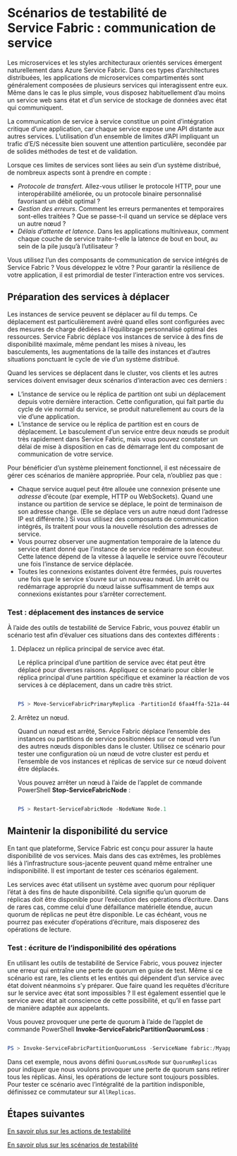 <properties
   pageTitle="Testabilité : communication de service | Microsoft Azure"
   description="La communication service à service constitue un point d’intégration critique d’une application Service Fabric. Cet article aborde les problématiques de conception et les techniques de test."
   services="service-fabric"
   documentationCenter=".net"
   authors="vturecek"
   manager="timlt"
   editor=""/>

<tags
   ms.service="service-fabric"
   ms.devlang="dotnet"
   ms.topic="article"
   ms.tgt_pltfrm="NA"
   ms.workload="NA"
   ms.date="03/25/2016"
   ms.author="vturecek"/>

# Scénarios de testabilité de Service Fabric : communication de service

Les microservices et les styles architecturaux orientés services émergent naturellement dans Azure Service Fabric. Dans ces types d’architectures distribuées, les applications de microservices compartimentés sont généralement composées de plusieurs services qui interagissent entre eux. Même dans le cas le plus simple, vous disposez habituellement d’au moins un service web sans état et d’un service de stockage de données avec état qui communiquent.

La communication de service à service constitue un point d’intégration critique d’une application, car chaque service expose une API distante aux autres services. L’utilisation d’un ensemble de limites d’API impliquant un trafic d’E/S nécessite bien souvent une attention particulière, secondée par de solides méthodes de test et de validation.

Lorsque ces limites de services sont liées au sein d’un système distribué, de nombreux aspects sont à prendre en compte :

 - *Protocole de transfert*. Allez-vous utiliser le protocole HTTP, pour une interopérabilité améliorée, ou un protocole binaire personnalisé favorisant un débit optimal ?
 - *Gestion des erreurs*. Comment les erreurs permanentes et temporaires sont-elles traitées ? Que se passe-t-il quand un service se déplace vers un autre nœud ?
 - *Délais d’attente et latence*. Dans les applications multiniveaux, comment chaque couche de service traite-t-elle la latence de bout en bout, au sein de la pile jusqu’à l’utilisateur ?

Vous utilisez l’un des composants de communication de service intégrés de Service Fabric ? Vous développez le vôtre ? Pour garantir la résilience de votre application, il est primordial de tester l’interaction entre vos services.

## Préparation des services à déplacer

Les instances de service peuvent se déplacer au fil du temps. Ce déplacement est particulièrement avéré quand elles sont configurées avec des mesures de charge dédiées à l’équilibrage personnalisé optimal des ressources. Service Fabric déplace vos instances de service à des fins de disponibilité maximale, même pendant les mises à niveau, les basculements, les augmentations de la taille des instances et d’autres situations ponctuant le cycle de vie d’un système distribué.

Quand les services se déplacent dans le cluster, vos clients et les autres services doivent envisager deux scénarios d’interaction avec ces derniers :

- L’instance de service ou le réplica de partition ont subi un déplacement depuis votre dernière interaction. Cette configuration, qui fait partie du cycle de vie normal du service, se produit naturellement au cours de la vie d’une application.
- L’instance de service ou le réplica de partition est en cours de déplacement. Le basculement d’un service entre deux nœuds se produit très rapidement dans Service Fabric, mais vous pouvez constater un délai de mise à disposition en cas de démarrage lent du composant de communication de votre service.

Pour bénéficier d’un système pleinement fonctionnel, il est nécessaire de gérer ces scénarios de manière appropriée. Pour cela, n’oubliez pas que :

- Chaque service auquel peut être allouée une connexion présente une *adresse* d’écoute (par exemple, HTTP ou WebSockets). Quand une instance ou partition de service se déplace, le point de terminaison de son adresse change. (Elle se déplace vers un autre nœud dont l’adresse IP est différente.) Si vous utilisez des composants de communication intégrés, ils traitent pour vous la nouvelle résolution des adresses de service.
- Vous pourrez observer une augmentation temporaire de la latence du service étant donné que l’instance de service redémarre son écouteur. Cette latence dépend de la vitesse à laquelle le service ouvre l’écouteur une fois l’instance de service déplacée.
- Toutes les connexions existantes doivent être fermées, puis rouvertes une fois que le service s’ouvre sur un nouveau nœud. Un arrêt ou redémarrage approprié du nœud laisse suffisamment de temps aux connexions existantes pour s’arrêter correctement.

### Test : déplacement des instances de service

À l’aide des outils de testabilité de Service Fabric, vous pouvez établir un scénario test afin d’évaluer ces situations dans des contextes différents :

1. Déplacez un réplica principal de service avec état.

    Le réplica principal d’une partition de service avec état peut être déplacé pour diverses raisons. Appliquez ce scénario pour cibler le réplica principal d’une partition spécifique et examiner la réaction de vos services à ce déplacement, dans un cadre très strict.

    ```powershell

    PS > Move-ServiceFabricPrimaryReplica -PartitionId 6faa4ffa-521a-44e9-8351-dfca0f7e0466 -ServiceName fabric:/MyApplication/MyService

    ```

2. Arrêtez un nœud.

    Quand un nœud est arrêté, Service Fabric déplace l’ensemble des instances ou partitions de service positionnées sur ce nœud vers l’un des autres nœuds disponibles dans le cluster. Utilisez ce scénario pour tester une configuration où un nœud de votre cluster est perdu et l’ensemble de vos instances et réplicas de service sur ce nœud doivent être déplacés.

    Vous pouvez arrêter un nœud à l’aide de l’applet de commande PowerShell **Stop-ServiceFabricNode** :

    ```powershell

    PS > Restart-ServiceFabricNode -NodeName Node.1

    ```

## Maintenir la disponibilité du service

En tant que plateforme, Service Fabric est conçu pour assurer la haute disponibilité de vos services. Mais dans des cas extrêmes, les problèmes liés à l’infrastructure sous-jacente peuvent quand même entraîner une indisponibilité. Il est important de tester ces scénarios également.

Les services avec état utilisent un système avec quorum pour répliquer l’état à des fins de haute disponibilité. Cela signifie qu’un quorum de réplicas doit être disponible pour l’exécution des opérations d’écriture. Dans de rares cas, comme celui d’une défaillance matérielle étendue, aucun quorum de réplicas ne peut être disponible. Le cas échéant, vous ne pourrez pas exécuter d’opérations d’écriture, mais disposerez des opérations de lecture.

### Test : écriture de l’indisponibilité des opérations

En utilisant les outils de testabilité de Service Fabric, vous pouvez injecter une erreur qui entraîne une perte de quorum en guise de test. Même si ce scénario est rare, les clients et les entités qui dépendent d’un service avec état doivent néanmoins s’y préparer. Que faire quand les requêtes d’écriture sur le service avec état sont impossibles ? Il est également essentiel que le service avec état ait conscience de cette possibilité, et qu’il en fasse part de manière adaptée aux appelants.

Vous pouvez provoquer une perte de quorum à l’aide de l’applet de commande PowerShell **Invoke-ServiceFabricPartitionQuorumLoss** :

```powershell

PS > Invoke-ServiceFabricPartitionQuorumLoss -ServiceName fabric:/Myapplication/MyService -QuorumLossMode QuorumReplicas -QuorumLossDurationInSeconds 20

```

Dans cet exemple, nous avons défini `QuorumLossMode` sur `QuorumReplicas` pour indiquer que nous voulons provoquer une perte de quorum sans retirer tous les réplicas. Ainsi, les opérations de lecture sont toujours possibles. Pour tester ce scénario avec l’intégralité de la partition indisponible, définissez ce commutateur sur `AllReplicas`.

## Étapes suivantes

[En savoir plus sur les actions de testabilité](service-fabric-testability-actions.md)

[En savoir plus sur les scénarios de testabilité](service-fabric-testability-scenarios.md)

<!---HONumber=AcomDC_0406_2016-->